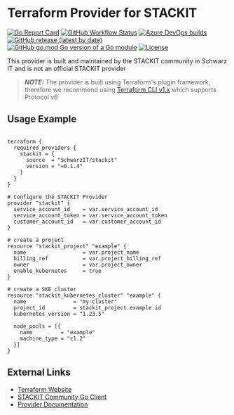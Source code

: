# Terraform Provider for STACKIT

[![Go Report Card](https://goreportcard.com/badge/github.com/SchwarzIT/terraform-provider-stackit)](https://goreportcard.com/report/github.com/SchwarzIT/terraform-provider-stackit) [![GitHub Workflow Status](https://img.shields.io/github/workflow/status/SchwarzIT/terraform-provider-stackit/Acceptance%20Tests?label=Acceptance%20Tests)](https://github.com/SchwarzIT/terraform-provider-stackit/actions/workflows/acceptance_test.yml) [![Azure DevOps builds](https://img.shields.io/azure-devops/build/schwarzit/schwarzit.odj.core/17957?label=E2E%20Tests)](https://dev.azure.com/schwarzit/schwarzit.odj.core/_build/latest?definitionId=17957&branchName=main) <br />[![GitHub release (latest by date)](https://img.shields.io/github/v/release/SchwarzIT/terraform-provider-stackit)](https://registry.terraform.io/providers/SchwarzIT/stackit/latest/docs) [![GitHub go.mod Go version of a Go module](https://img.shields.io/github/go-mod/go-version/gomods/athens.svg)](https://github.com/gomods/athens) [![License](https://img.shields.io/badge/License-Apache_2.0-lightgray.svg)](https://opensource.org/licenses/Apache-2.0) 

This provider is built and maintained by the STACKIT community in Schwarz IT and is not an official STACKIT provider

> **_NOTE:_** The provider is built using Terraform's plugin framework, therefore we recommend using [Terraform CLI v1.x](https://www.terraform.io/downloads) which supports Protocol v6

## Usage Example

```hcl

terraform {
  required_providers {
    stackit = {
      source  = "SchwarzIT/stackit"
      version = "=0.1.4"
    }
  }
}

# Configure the STACKIT Provider
provider "stackit" {
  service_account_id    = var.service_account_id
  service_account_token = var.service_account_token
  customer_account_id   = var.customer_account_id
}

# create a project
resource "stackit_project" "example" {
  name                  = var.project_name
  billing_ref           = var.project_billing_ref
  owner                 = var.project_owner
  enable_kubernetes     = true
}

# create a SKE cluster
resource "stackit_kubernetes_cluster" "example" {
  name               = "my-cluster"
  project_id         = stackit_project.example.id
  kubernetes_version = "1.23.5"

  node_pools = [{
    name         = "example"
    machine_type = "c1.2"
  }]
}

```

## External Links

* [Terraform Website](https://www.terraform.io)
* [STACKIT Community Go Client](https://github.com/SchwarzIT/community-stackit-go-client)
* [Provider Documentation](https://registry.terraform.io/providers/SchwarzIT/stackit/latest/docs)
